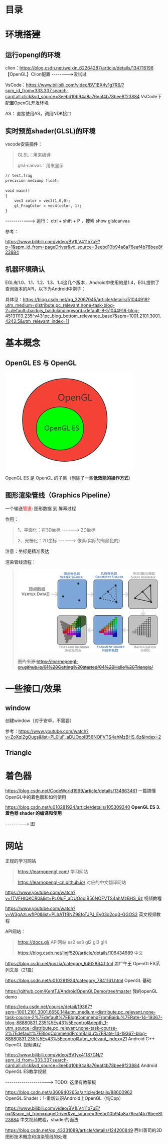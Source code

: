 

# 目录



# 环境搭建

## 运行opengl的环境

clion：https://blog.csdn.net/weixin_62264287/article/details/134716198     【OpenGL】Clion配置  -------->没试过

VsCode：https://www.bilibili.com/video/BV1BX4y1g7R6/?spm_id_from=333.337.search-card.all.click&vd_source=3eebd10b94a8a76eaf4b78bee8f23884           VsCode下配置OpenGL开发环境

AS： 直接使用AS，调用NDK接口



## 实时预览shader(GLSL)的环境

vscode安装插件：

> GLSL：用来编译
>
> glsl-canvas：用来显示



```
// test.frag
precision mediump float;

void main()
{
    vec3 color = vec3(1,0,0);
    gl_FragColor = vec4(color, 1);
}
```

------------>  运行： ctrl + shift + P ，搜索 show  glslcanvas

参考：

https://www.bilibili.com/video/BV1LV411b7uE?p=1&spm_id_from=pageDriver&vd_source=3eebd10b94a8a76eaf4b78bee8f23884

## 机器环境确认

EGL有1.0、1.1、1.2、1.3、1.4这几个版本，Android中使用的是1.4，EGL提供了查询版本的API，以下为Android中例子：

具体见：https://blog.csdn.net/qq_32067045/article/details/51044918?utm_medium=distribute.pc_relevant.none-task-blog-2~default~baidujs_baidulandingword~default-8-51044918-blog-45131113.235^v43^pc_blog_bottom_relevance_base7&spm=1001.2101.3001.4242.5&utm_relevant_index=11





# 基本概念

## OpenGL ES 与 OpenGL 

![img](opengl.assets/10bf527f3e7b4293dfaf57333cda9e8c.png)



OpenGL ES 是 OpenGL 的子集（删除了一些**低效能的操作方式**）

## 图形渲染管线（Graphics Pipeline）

一个输送<font color='red'>管道</font>: 图形数据 到 屏幕过程

作用：

> 1、平面化：将3D坐标 ------> 2D坐标
>
> 2、光栅化：2D坐标  ------>  像素(实际的有颜色的)

注意：坐标是精准表达

渲染管线流程：

> ![img](opengl.assets/pipeline.png)
>
> ~~图片来源:https://learnopengl-cn.github.io/01%20Getting%20started/04%20Hello%20Triangle/~~

# 一些接口/效果

## window

创建window（对于安卓，不需要）

参考：https://www.youtube.com/watch?v=ZoXqI2gOugs&list=PL0luF_aDUOooIB56NOFVTS4ahMzBHS_6z&index=2



## Triangle







# 着色器

https://blog.csdn.net/CodeWorld1999/article/details/134863461    一篇搞懂OpenGL中的着色器和如何使用



https://blog.csdn.net/u010281924/article/details/105309340   **OpenGL ES 3. 着色器 shader 的编译和使用**

--------->  图



# 网站

正规的学习网站

> https://learnopengl.com/         学习网站
>
> https://learnopengl-cn.github.io/  对应的中文翻译网站



https://www.youtube.com/watch?v=1TVFHIQKCR0&list=PL0luF_aDUOooIB56NOFVTS4ahMzBHS_6z    视频教程

https://www.youtube.com/watch?v=W3gAzLwfIP0&list=PLlrATfBNZ98foTJPJ_Ev03o2oq3-GGOS2    英文视频教程

 API网站：

> https://docs.gl/             API网站  es2  es3 gl2 gl3 gl4
>
> https://blog.csdn.net/linjf520/article/details/106434989   中文



https://blog.csdn.net/junzia/category_6462864.html         湖广午王  OpenGLES系列文章（21篇）

https://blog.csdn.net/u010281924/category_7841161.html   OpenGL 基础



https://github.com/KentTJ/AndroidOpenGLDemo/tree/master   我的openGL  demo





https://edu.csdn.net/course/detail/19367?spm=1001.2101.3001.6650.14&utm_medium=distribute.pc_relevant.none-task-course-2%7Edefault%7EBlogCommendFromBaidu%7ERate-14-19367-blog-88880831.235%5Ev43%5Econtrol&depth_1-utm_source=distribute.pc_relevant.none-task-course-2%7Edefault%7EBlogCommendFromBaidu%7ERate-14-19367-blog-88880831.235%5Ev43%5Econtrol&utm_relevant_index=21         Android C++ OpenGL 视频课程

https://www.bilibili.com/video/BV1yx41187GN/?spm_id_from=333.337.search-card.all.click&vd_source=3eebd10b94a8a76eaf4b78bee8f23884               Android OpenGL ES教学视频

--------------------->  TODO: 这里有教蒙板



https://blog.csdn.net/a360940265a/article/details/88600962          OpenGL.Shader：1-重新认识Android上OpenGL（纯Cpp）





https://www.bilibili.com/video/BV1LV411b7uE?p=1&spm_id_from=pageDriver&vd_source=3eebd10b94a8a76eaf4b78bee8f23884   中文视频教程，shader的画法





https://blog.csdn.net/qq_43331089/article/details/124200849         西川善司的3D图形技术概念和渲染管线的处理